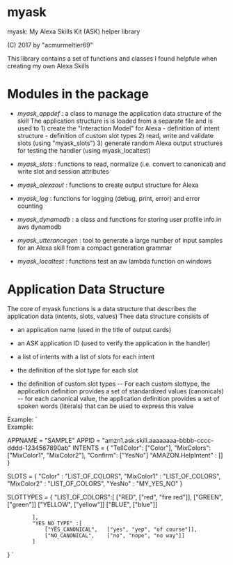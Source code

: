 # myask
myask: My Alexa Skills Kit (ASK)  helper library

(C) 2017 by "acmurmeltier69"

This library contains a set of functions and classes I found helpfule when creating my own Alexa Skills

# Modules in the package
  - *myask_appdef*    : a class to manage the application data structure of the skill
         The application structure is is loaded from a separate file and is used to 
         1) create the "Interaction Model" for Alexa 
                 - definition of intent structure
                 - definition of custom slot types
         2) read, write and validate slots (using "myask_slots")
         3) generate random Alexa output structures for testing the handler (using myask_localtest)
                                         
 - *myask_slots*     : functions to read, normalize (i.e. convert to canonical) and write slot and session attributes
 - *myask_alexaout*  : functions to create output structure for Alexa
 - *myask_log*       : functions for logging (debug, print, error) and error counting
 - *myask_dynamodb*  : a class and functions for storing user profile info in aws dynamodb
 - *myask_utterancegen* : tool to generate a large number of input samples for an Alexa skill from a compact generation grammar
 - *myask_localtest* : functions test an aw lambda function on windows

# Application Data Structure
 The core of myask functions is a data structure that describes the application data (intents, slots, values)
 Thee data structure consists of
  - an application name (used in the title of output cards)
  - an ASK application ID (used to verify the application in the handler)
  
  - a list of intents with a list of slots for each intent
  - the definition of the slot type for each slot
  - the definition of custom slot types
  -- For each custom slottype, the application definition provides a set of standardized values (canonicals)
 -- for each canonical value, the application definition provides a set of spoken words (literals) that can be used to express this value

Example:
`                          
                    Example: 
 
APPNAME = "SAMPLE"
APPID   = "amzn1.ask.skill.aaaaaaaa-bbbb-cccc-dddd-1234567890ab"
INTENTS = {
            "TellColor":    ["Color"],
            "MixColors":    ["MixColor1", "MixColor2"],
            "Confirm":      ["YesNo"]
            "AMAZON.HelpIntent"  : []
           }

SLOTS = {
            "Color" :     "LIST_OF_COLORS",
            "MixColor1" : "LIST_OF_COLORS",
            "MixColor2" : "LIST_OF_COLORS",
            "YesNo"     : "MY_YES_NO"
         }

SLOTTYPES = {
            "LIST_OF_COLORS":[
                ["RED", ["red", "fire red"]],
                ["GREEN", ["green"]]
                ["YELLOW", ["yellow"]]
                ["BLUE", ["blue"]]
                
            ],
            "YES_NO_TYPE" :[ 
                ["YES_CANONICAL",   ["yes", "yep", "of course"]],
                ["NO_CANONICAL",    ["no", "nope", "no way"]] 
            ]
   }
`